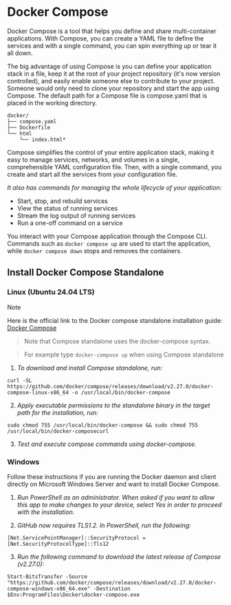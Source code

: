 # Docker Compose
Docker Compose is a tool that helps you define and share multi-container applications. With Compose, you can create a YAML file to define the services and with a single command, you can spin everything up or tear it all down.

The big advantage of using Compose is you can define your application stack in a file, keep it at the root of your project repository (it's now version controlled), and easily enable someone else to contribute to your project. Someone would only need to clone your repository and start the app using Compose. The default path for a Compose file is compose.yaml that is placed in the working directory.

    docker/
    ├── compose.yaml
    ├── Dockerfile
    └── html
        └── index.html*

Compose simplifies the control of your entire application stack, making it easy to manage services, networks, and volumes in a single, comprehensible YAML configuration file. Then, with a single command, you create and start all the services from your configuration file.

*It also has commands for managing the whole lifecycle of your application:*
- Start, stop, and rebuild services
- View the status of running services
- Stream the log output of running services
- Run a one-off command on a service

You  interact with your Compose application through the Compose CLI. Commands such as ```docker compose up``` are used to start the application, while ```docker compose down``` stops and removes the containers.

## Install Docker Compose Standalone
### Linux (Ubuntu 24.04 LTS)
> [!NOTE]
> Here is the official link to the Docker compose standalone installation guide: [Docker Compose](https://docs.docker.com/compose/install/standalone/)

> Note that Compose standalone uses the docker-compose syntax. 

> For example type ```docker-compose up``` when using Compose standalone

1. *To download and install Compose standalone, run:*
```
curl -SL https://github.com/docker/compose/releases/download/v2.27.0/docker-compose-linux-x86_64 -o /usr/local/bin/docker-compose
```

2. *Apply executable permissions to the standalone binary in the target path for the installation, run:*
```
sudo chmod 755 /usr/local/bin/docker-compose && sudo chmod 755 /usr/local/bin/docker-composecurl
```

3. *Test and execute compose commands using docker-compose.*


### Windows 
Follow these instructions if you are running the Docker daemon and client directly on Microsoft Windows Server and want to install Docker Compose.

1. *Run PowerShell as an administrator. When asked if you want to allow this app to make changes to your device, select Yes in order to proceed with the installation.*

2. *GitHub now requires TLS1.2. In PowerShell, run the following:*
```
[Net.ServicePointManager]::SecurityProtocol = [Net.SecurityProtocolType]::Tls12
```

3. *Run the following command to download the latest release of Compose (v2.27.0):*
``` 
Start-BitsTransfer -Source "https://github.com/docker/compose/releases/download/v2.27.0/docker-compose-windows-x86_64.exe" -Destination $Env:ProgramFiles\Docker\docker-compose.exe
```




